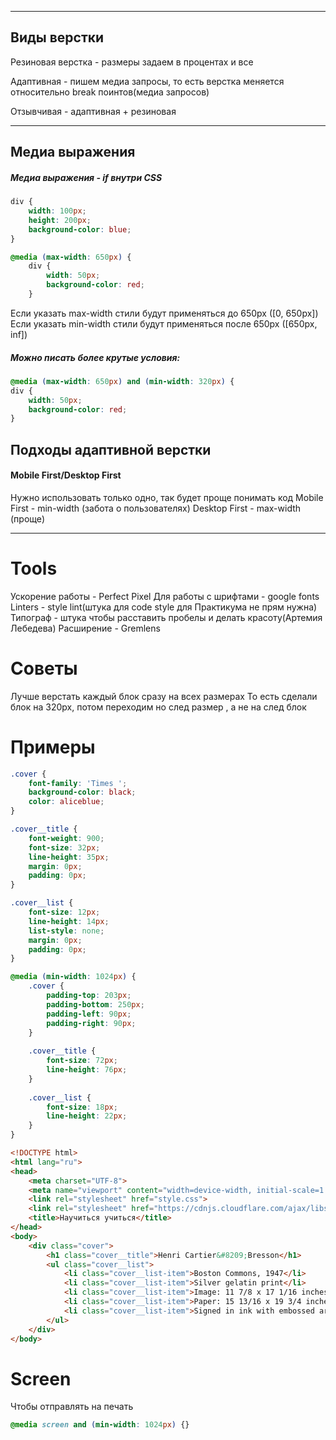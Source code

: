 -------------------------------------------
## Виды верстки
Резиновая верстка - размеры задаем в процентах и все

Адаптивная - пишем медиа запросы, то есть верстка меняется относительно break поинтов(медиа запросов)

Отзывчивая - адаптивная + резиновая

----------------------------------------------
## Медиа выражения

##### Медиа выражения - if внутри CSS

``` CSS
div {
	width: 100px;
	height: 200px;
	background-color: blue;
}

@media (max-width: 650px) {
	div {
		width: 50px;
		background-color: red;
	}
```

Если указать max-width стили будут применяться до 650px ([0, 650px])
Если указать min-width стили будут применяться после 650px ([650px, inf])

##### Можно писать более крутые условия:

``` CSS
@media (max-width: 650px) and (min-width: 320px) {
div {
	width: 50px;
	background-color: red;
}
```

## Подходы адаптивной верстки

#### Mobile First/Desktop First
Нужно использовать только одно, так будет проще понимать код
Mobile First - min-width (забота о пользователях)
Desktop First - max-width (проще)

-------------------------------------------------------
# Tools

Ускорение работы - Perfect Pixel
Для работы с шрифтами - google fonts
Linters - style lint(штука для code style для Практикума не прям нужна)
Типограф - штука чтобы расставить пробелы и делать красоту(Артемия Лебедева)
Расширение - Gremlens

# Советы
Лучше верстать каждый блок сразу на всех размерах
То есть сделали блок на 320px, потом переходим но след размер , а не на след блок

# Примеры

```CSS
.cover {
	font-family: 'Times ';
	background-color: black;
	color: aliceblue;
}

.cover__title {
	font-weight: 900;
	font-size: 32px;
	line-height: 35px;
	margin: 0px;
	padding: 0px;
}

.cover__list {
	font-size: 12px;
	line-height: 14px;
	list-style: none;
	margin: 0px;
	padding: 0px;
}

@media (min-width: 1024px) {
	.cover {
		padding-top: 203px;
		padding-bottom: 250px;
		padding-left: 90px;
		padding-right: 90px;
	}
	
	.cover__title {
		font-size: 72px;
		line-height: 76px;
	}
	
	.cover__list {
		font-size: 18px;
		line-height: 22px;
	}
}
```

```HTML
<!DOCTYPE html>
<html lang="ru">
<head>
	<meta charset="UTF-8">
	<meta name="viewport" content="width=device-width, initial-scale=1.0">
	<link rel="stylesheet" href="style.css">
	<link rel="stylesheet" href="https://cdnjs.cloudflare.com/ajax/libs/normalize/8.0.1/normalize.css">
	<title>Научиться учиться</title>
</head>
<body>
	<div class="cover">
		<h1 class="cover__title">Henri Cartier&#8209;Bresson</h1>
		<ul class="cover__list">
			<li class="cover__list-item">Boston Commons, 1947</li>
			<li class="cover__list-item">Silver gelatin print</li>
			<li class="cover__list-item">Image: 11 7/8 x 17 1/16 inches</li>
			<li class="cover__list-item">Paper: 15 13/16 x 19 3/4 inches</li>
			<li class="cover__list-item">Signed in ink with embossed artist stamp recto</li>
		</ul>
	</div>
</body>
```

# Screen

Чтобы отправлять на печать
```CSS
@media screen and (min-width: 1024px) {}
```